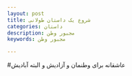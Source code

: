 ```yaml
---
layout: post
title: شروع یک داستان طولانی
categories: داستان
description: مجبور وطن
keywords: مجبور وطن

---
```


#عاشقانه برای وطنمان و آزادیش و البته آبادیش